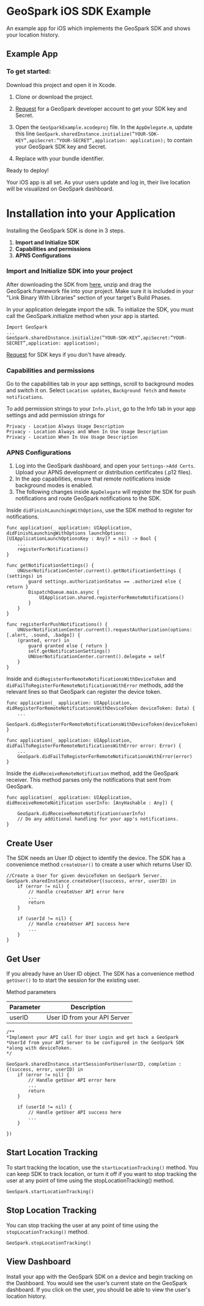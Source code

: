 # GeoSpark iOS SDK Example

An example app for iOS which implements the GeoSpark SDK and shows your location history.

## Example App

### To get started:

Download this project and open it in Xcode.

1. Clone or download the project.

2. [Request](https://geospark.co) for a GeoSpark developer account to get your SDK key and Secret.

3. Open the `GeoSparkExample.xcodeproj` file. In the  `AppDelegate.m`, update this line `GeoSpark.sharedInstance.initialize(”YOUR-SDK-KEY”,apiSecret:”YOUR-SECRET”,application: application);` to contain your GeoSpark SDK key and Secret.

4. Replace with your bundle identifier.

Ready to deploy! 

Your iOS app is all set. As your users update and log in, their live location will be visualized on GeoSpark dashboard.


# Installation into your Application

Installing the GeoSpark SDK is done in 3 steps.

1. **Import and Initialize SDK**
2. **Capabilities and permissions**
3. **APNS Configurations**

### Import and Initialize SDK into your project

After downloading the SDK from [here](https://s3.amazonaws.com/geospark-framework/iOS/GeoSpark.zip), unzip and drag the GeoSpark.framework file into your project. Make sure it is included in your "Link Binary With Libraries" section of your target's Build Phases.

In your application delegate import the sdk. To initialize the SDK, you must call the GeoSpark.initialize method when your app is started.

```
Import GeoSpark
...
GeoSpark.sharedInstance.initialize(”YOUR-SDK-KEY”,apiSecret:”YOUR-SECRET”,application: application);
```

[Request](https://geospark.co) for SDK keys if you don't have already.


### Capabilities and permissions

Go to the capabilities tab in your app settings, scroll to background modes and switch it on. Select `Location updates`, `Background fetch` and `Remote notifications`.

To add permission strings to your `Info.plist`, go to the Info tab in your app settings and add permission strings for

```
Privacy - Location Always Usage Description
Privacy - Location Always and When In Use Usage Description
Privacy - Location When In Use Usage Description
```



### APNS Configurations

1. Log into the GeoSpark dashboard, and open your `Settings->Add Certs`. Upload your APNS development or distribution certificates (.p12 files).
2. In the app capabilities, ensure that remote notifications inside background modes is enabled.
3. The following changes inside `AppDelegate` will register the SDK for push notifications and route GeoSpark notifications to the SDK.

Inside `didFinishLaunchingWithOptions`, use the SDK method to register for notifications.

```
func application(_ application: UIApplication, didFinishLaunchingWithOptions launchOptions: [UIApplicationLaunchOptionsKey : Any]? = nil) -> Bool {
    ...
    registerForNotifications()
}

func getNotificationSettings() {
    UNUserNotificationCenter.current().getNotificationSettings { (settings) in
        guard settings.authorizationStatus == .authorized else { return }
        DispatchQueue.main.async {
            UIApplication.shared.registerForRemoteNotifications()
        }
    }
}

func registerForPushNotifications() {
    UNUserNotificationCenter.current().requestAuthorization(options: [.alert, .sound, .badge]) {
    (granted, error) in
        guard granted else { return }
        self.getNotificationSettings()
        UNUserNotificationCenter.current().delegate = self
    }
}

```

Inside and `didRegisterForRemoteNotificationsWithDeviceToken` and `didFailToRegisterForRemoteNotificationsWithError` methods, add the relevant lines so that GeoSpark can register the device token.

```
func application(_ application: UIApplication, didRegisterForRemoteNotificationsWithDeviceToken deviceToken: Data) {
    ...
    GeoSpark.didRegisterForRemoteNotificationsWithDeviceToken(deviceToken)
}

func application(_ application: UIApplication, didFailToRegisterForRemoteNotificationsWithError error: Error) {
    ...
    GeoSpark.didFailToRegisterForRemoteNotificationsWithError(error)
}
```

Inside the `didReceiveRemoteNotification` method, add the GeoSpark receiver. This method parses only the notifications that sent from GeoSpark.

```
func application(_ application: UIApplication, didReceiveRemoteNotification userInfo: [AnyHashable : Any]) {

    GeoSpark.didReceiveRemoteNotification(userInfo)
    // Do any additional handling for your app's notifications.
}
```

## Create User

The SDK needs an User ID object to identify the device. The SDK has a convenience method `createUser()` to create a user which returns User ID. 


```
//Create a User for given deviceToken on GeoSpark Server. 
GeoSpark.sharedInstance.createUser{(success, error, userID) in
    if (error != nil) {
        // Handle createUser API error here
        ...
        return
    }

    if (userId != nil) {
        // Handle createUser API success here
        ...
    }
}
```

## Get User

If you already have an User ID object. The SDK has a convenience method `getUser()` to to start the session for the existing user.

Method parameters

| Parameter    | Description |
|--------------|-------------|
| userID       | User ID from your API Server |

```
/**
*Implement your API call for User Login and get back a GeoSpark
*UserId from your API Server to be configured in the GeoSpark SDK
*along with deviceToken.
*/

GeoSpark.sharedInstance.startSessionForUser(userID, completion : {(success, error, userID) in
    if (error != nil) {
        // Handle getUser API error here
        ...
        return
    }

    if (userId != nil) {
        // Handle getUser API success here
        ...
    }

})

```

## Start Location Tracking

To start tracking the location, use the `startLocationTracking()` method. You can keep SDK to track location, or turn it off if you want to stop tracking the user at any point of time using the stopLocationTracking()  method.

```
GeoSpark.startLocationTracking()
```

## Stop Location Tracking

You can stop tracking the user at any point of time using the `stopLocationTracking()` method.

```
GeoSpark.stopLocationTracking()
```

## View Dashboard

Install your app with the GeoSpark SDK on a device and begin tracking on the Dashboard. You would see the user’s current state on the GeoSpark dashboard. If you click on the user, you should be able to view the user's location history.






